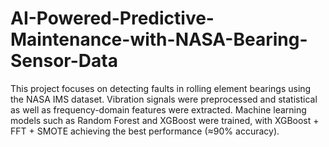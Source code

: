 # AI-Powered-Predictive-Maintenance-with-NASA-Bearing-Sensor-Data
This project focuses on detecting faults in rolling element bearings using the NASA IMS dataset. Vibration signals were preprocessed and statistical as well as frequency-domain features were extracted. Machine learning models such as Random Forest and XGBoost were trained, with XGBoost + FFT + SMOTE achieving the best performance (≈90% accuracy).
